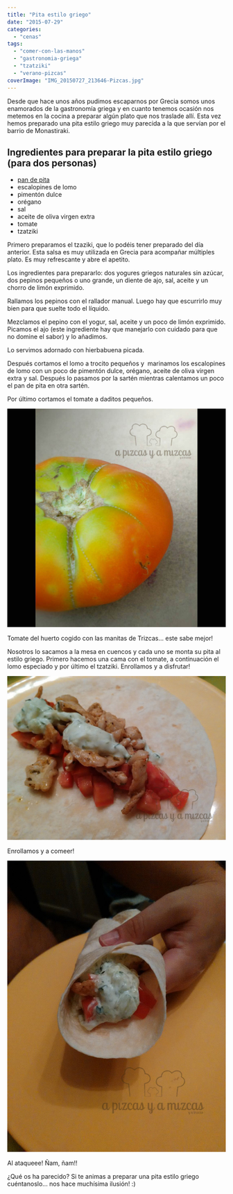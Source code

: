 ```yaml
---
title: "Pita estilo griego"
date: "2015-07-29"
categories:
  - "cenas"
tags:
  - "comer-con-las-manos"
  - "gastronomia-griega"
  - "tzatziki"
  - "verano-pizcas"
coverImage: "IMG_20150727_213646-Pizcas.jpg"
---
```


Desde que hace unos años pudimos escaparnos por Grecia somos unos enamorados de la gastronomía griega y en cuanto tenemos ocasión nos metemos en la cocina a preparar algún plato que nos traslade allí. Esta vez hemos preparado una pita estilo griego muy parecida a la que servían por el barrio de Monastiraki.

## Ingredientes para preparar la pita estilo griego (para dos personas)

- [pan de pita](/pan-de-pita-casero/)
- escalopines de lomo
- pimentón dulce
- orégano
- sal
- aceite de oliva virgen extra
- tomate
- tzatziki

Primero preparamos el tzaziki, que lo podéis tener preparado del día anterior. Esta salsa es muy utilizada en Grecia para acompañar múltiples plato. Es muy refrescante y abre el apetito.

Los ingredientes para prepararlo: dos yogures griegos naturales sin azúcar, dos pepinos pequeños o uno grande, un diente de ajo, sal, aceite y un chorro de limón exprimido.

Rallamos los pepinos con el rallador manual. Luego hay que escurrirlo muy bien para que suelte todo el líquido.

Mezclamos el pepino con el yogur, sal, aceite y un poco de limón exprimido. Picamos el ajo (este ingrediente hay que manejarlo con cuidado para que no domine el sabor) y lo añadimos.

Lo servimos adornado con hierbabuena picada.

Después cortamos el lomo a trocito pequeños y  marinamos los escalopines de lomo con un poco de pimentón dulce, orégano, aceite de oliva virgen extra y sal. Después lo pasamos por la sartén mientras calentamos un poco el pan de pita en otra sartén.

Por último cortamos el tomate a daditos pequeños.

![](images/11754349_10206149063317364_3143662781397669600_o.jpg)

Tomate del huerto cogido con las manitas de Trizcas... este sabe mejor!

Nosotros lo sacamos a la mesa en cuencos y cada uno se monta su pita al estilo griego. Primero hacemos una cama con el tomate, a continuación el lomo especiado y por último el tzatziki. Enrollamos y a disfrutar!

![](images/IMG_20150727_213646-Pizcas.jpg)

Enrollamos y a comeer!

![](images/IMG_20150727_213734-Pizcas.jpg)

Al ataqueee! Ñam, ñam!!

¿Qué os ha parecido? Si te animas a preparar una pita estilo griego cuéntanoslo... nos hace muchísima ilusión! :)
